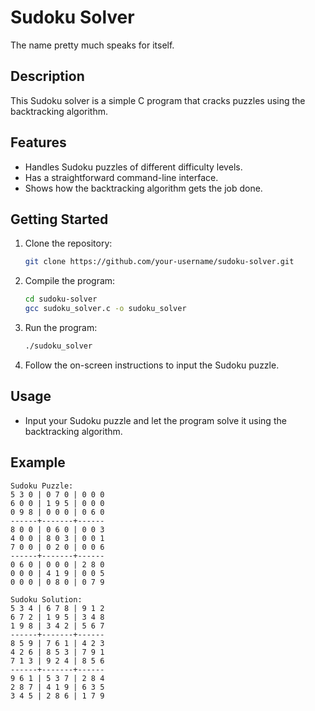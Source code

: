 # Sudoku Solver

The name pretty much speaks for itself.

## Description

This Sudoku solver is a simple C program that cracks puzzles using the backtracking algorithm.

## Features

- Handles Sudoku puzzles of different difficulty levels.
- Has a straightforward command-line interface.
- Shows how the backtracking algorithm gets the job done.

## Getting Started

1. Clone the repository:

    ```bash
    git clone https://github.com/your-username/sudoku-solver.git
    ```

2. Compile the program:

    ```bash
    cd sudoku-solver
    gcc sudoku_solver.c -o sudoku_solver
    ```

3. Run the program:

    ```bash
    ./sudoku_solver
    ```

4. Follow the on-screen instructions to input the Sudoku puzzle.

## Usage

- Input your Sudoku puzzle and let the program solve it using the backtracking algorithm.

## Example

```plaintext
Sudoku Puzzle:
5 3 0 | 0 7 0 | 0 0 0
6 0 0 | 1 9 5 | 0 0 0
0 9 8 | 0 0 0 | 0 6 0
------+-------+------
8 0 0 | 0 6 0 | 0 0 3
4 0 0 | 8 0 3 | 0 0 1
7 0 0 | 0 2 0 | 0 0 6
------+-------+------
0 6 0 | 0 0 0 | 2 8 0
0 0 0 | 4 1 9 | 0 0 5
0 0 0 | 0 8 0 | 0 7 9

Sudoku Solution:
5 3 4 | 6 7 8 | 9 1 2
6 7 2 | 1 9 5 | 3 4 8
1 9 8 | 3 4 2 | 5 6 7
------+-------+------
8 5 9 | 7 6 1 | 4 2 3
4 2 6 | 8 5 3 | 7 9 1
7 1 3 | 9 2 4 | 8 5 6
------+-------+------
9 6 1 | 5 3 7 | 2 8 4
2 8 7 | 4 1 9 | 6 3 5
3 4 5 | 2 8 6 | 1 7 9
